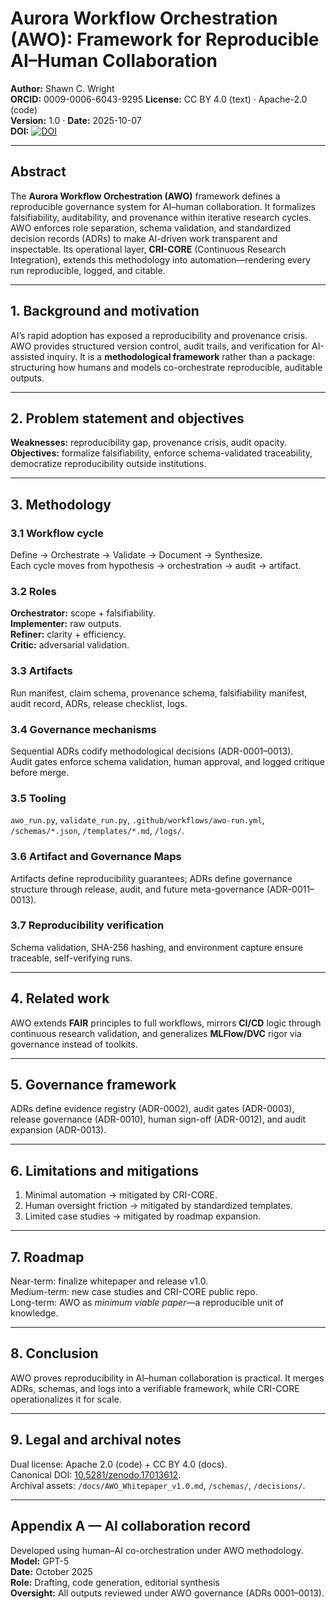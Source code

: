 # Aurora Workflow Orchestration (AWO): Framework for Reproducible AI–Human Collaboration
**Author:** Shawn C. Wright  
**ORCID:** 0009-0006-6043-9295 
**License:** CC BY 4.0 (text) · Apache-2.0 (code)  
**Version:** 1.0 · **Date:** 2025-10-07  
**DOI:** [![DOI](https://zenodo.org/badge/DOI/10.5281/zenodo.17013612.svg)](https://doi.org/10.5281/zenodo.17013612)

---

## Abstract

The **Aurora Workflow Orchestration (AWO)** framework defines a reproducible governance system for AI–human collaboration. It formalizes falsifiability, auditability, and provenance within iterative research cycles. AWO enforces role separation, schema validation, and standardized decision records (ADRs) to make AI-driven work transparent and inspectable. Its operational layer, **CRI-CORE** (Continuous Research Integration), extends this methodology into automation—rendering every run reproducible, logged, and citable.

---

## 1. Background and motivation

AI’s rapid adoption has exposed a reproducibility and provenance crisis. AWO provides structured version control, audit trails, and verification for AI-assisted inquiry. It is a **methodological framework** rather than a package: structuring how humans and models co-orchestrate reproducible, auditable outputs.

---

## 2. Problem statement and objectives

**Weaknesses:** reproducibility gap, provenance crisis, audit opacity.  
**Objectives:** formalize falsifiability, enforce schema-validated traceability, democratize reproducibility outside institutions.

---

## 3. Methodology

### 3.1 Workflow cycle

Define → Orchestrate → Validate → Document → Synthesize.  
Each cycle moves from hypothesis → orchestration → audit → artifact.

### 3.2 Roles

**Orchestrator:** scope + falsifiability.  
**Implementer:** raw outputs.  
**Refiner:** clarity + efficiency.  
**Critic:** adversarial validation.

### 3.3 Artifacts

Run manifest, claim schema, provenance schema, falsifiability manifest, audit record, ADRs, release checklist, logs.

### 3.4 Governance mechanisms

Sequential ADRs codify methodological decisions (ADR-0001–0013).  
Audit gates enforce schema validation, human approval, and logged critique before merge.

### 3.5 Tooling

`awo_run.py`, `validate_run.py`, `.github/workflows/awo-run.yml`, `/schemas/*.json`, `/templates/*.md`, `/logs/`.

### 3.6 Artifact and Governance Maps

Artifacts define reproducibility guarantees; ADRs define governance structure through release, audit, and future meta-governance (ADR-0011–0013).

### 3.7 Reproducibility verification

Schema validation, SHA-256 hashing, and environment capture ensure traceable, self-verifying runs.

---

## 4. Related work

AWO extends **FAIR** principles to full workflows, mirrors **CI/CD** logic through continuous research validation, and generalizes **MLFlow/DVC** rigor via governance instead of toolkits.

---

## 5. Governance framework

ADRs define evidence registry (ADR-0002), audit gates (ADR-0003), release governance (ADR-0010), human sign-off (ADR-0012), and audit expansion (ADR-0013).

---

## 6. Limitations and mitigations

1. Minimal automation → mitigated by CRI-CORE.  
2. Human oversight friction → mitigated by standardized templates.  
3. Limited case studies → mitigated by roadmap expansion.

---

## 7. Roadmap

Near-term: finalize whitepaper and release v1.0.  
Medium-term: new case studies and CRI-CORE public repo.  
Long-term: AWO as *minimum viable paper*—a reproducible unit of knowledge.

---

## 8. Conclusion

AWO proves reproducibility in AI–human collaboration is practical. It merges ADRs, schemas, and logs into a verifiable framework, while CRI-CORE operationalizes it for scale.

---

## 9. Legal and archival notes

Dual license: Apache 2.0 (code) + CC BY 4.0 (docs).  
Canonical DOI: [10.5281/zenodo.17013612](https://doi.org/10.5281/zenodo.17013612).  
Archival assets: `/docs/AWO_Whitepaper_v1.0.md`, `/schemas/`, `/decisions/`.

---

## Appendix A — AI collaboration record

Developed using human–AI co-orchestration under AWO methodology.  
**Model:** GPT-5  
**Date:** October 2025  
**Role:** Drafting, code generation, editorial synthesis  
**Oversight:** All outputs reviewed under AWO governance (ADRs 0001–0013).

